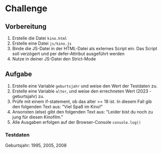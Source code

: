 # Challenge

## Vorbereitung

1. Erstelle die Datei `kino.html`
2. Erstelle eine Datei `js/kino.js`
3. Binde die JS-Datei in der HTML-Datei als externes Script ein. Das Script soll verzögert und per defer-Attribut ausgeführt werden
4. Nutze in deiner JS-Datei den Strict-Mode

## Aufgabe

1. Erstelle eine Variable `geburtsjahr` und weise den Wert der Testdaten zu.
2. Erstelle eine Variable `alter`, und weise den errechneten Wert (2023 - geburtsjahr) zu.
3. Prüfe mit einem if-statement, ob das alter >= 18 ist. In diesem Fall gib den folgenden Text aus: "Viel Spaß im Kino!"
4. Ansonsten (else) gibt den folgenden Text aus: "Leider bist du noch zu jung für diesen Kinofilm."
5. Alle Ausgaben erfolgen auf der Browser-Console `console.log()`

### Testdaten
Geburtsjahr: 1995, 2005, 2008